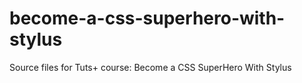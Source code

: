 become-a-css-superhero-with-stylus
==================================

Source files for Tuts+ course: Become a CSS SuperHero With Stylus
